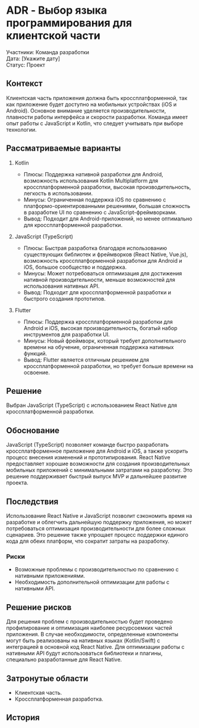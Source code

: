 # ADR - Выбор языка программирования для клиентской части

Участники: Команда разработки  
Дата: [Укажите дату]  
Статус: Проект  

## Контекст

Клиентская часть приложения должна быть кроссплатформенной, так как приложение будет доступно на мобильных устройствах (iOS и Android). Основное внимание уделяется производительности, плавности работы интерфейса и скорости разработки. Команда имеет опыт работы с JavaScript и Kotlin, что следует учитывать при выборе технологии.

## Рассматриваемые варианты

1. Kotlin
   - Плюсы: Поддержка нативной разработки для Android, возможность использования Kotlin Multiplatform для кроссплатформенной разработки, высокая производительность, легкость в использовании.
   - Минусы: Ограниченная поддержка iOS по сравнению с платформо-ориентированными решениями, большая сложность в разработке UI по сравнению с JavaScript-фреймворками.
   - Вывод: Подходит для Android-приложений, но менее оптимально для кроссплатформенной разработки.

2. JavaScript (TypeScript)
   - Плюсы: Быстрая разработка благодаря использованию существующих библиотек и фреймворков (React Native, Vue.js), возможность кроссплатформенной разработки для Android и iOS, большое сообщество и поддержка.
   - Минусы: Может потребоваться оптимизация для достижения нативной производительности, меньше возможностей для использования нативных API.
   - Вывод: Подходит для кроссплатформенной разработки и быстрого создания прототипов.

3. Flutter
   - Плюсы: Поддержка кроссплатформенной разработки для Android и iOS, высокая производительность, богатый набор инструментов для разработки UI.
   - Минусы: Новый фреймворк, который требует дополнительного времени на обучение, ограниченная поддержка нативных функций.
   - Вывод: Flutter является отличным решением для кроссплатформенной разработки, но требует больше времени на освоение.

## Решение

Выбран JavaScript (TypeScript) с использованием React Native для кроссплатформенной разработки.

## Обоснование

JavaScript (TypeScript) позволяет команде быстро разработать кроссплатформенное приложение для Android и iOS, а также ускорить процесс внесения изменений и прототипирования. React Native предоставляет хорошие возможности для создания производительных мобильных приложений с минимальными затратами на разработку. Это решение поддерживает быстрый выпуск MVP и дальнейшее развитие проекта.

## Последствия

Использование React Native и JavaScript позволит сэкономить время на разработке и облегчить дальнейшую поддержку приложения, но может потребоваться оптимизация производительности для более сложных сценариев. Это решение также упрощает процесс поддержки единого кода для обеих платформ, что сократит затраты на разработку.

### Риски

- Возможные проблемы с производительностью по сравнению с нативными приложениями.
- Необходимость дополнительной оптимизации для работы с нативными API.

## Решение рисков

Для решения проблем с производительностью будет проведено профилирование и оптимизация наиболее ресурсоемких частей приложения. В случае необходимости, определенные компоненты могут быть реализованы на нативных языках (Kotlin/Swift) с интеграцией в основной код React Native. Для оптимизации работы с нативными API будут использоваться библиотеки и плагины, специально разработанные для React Native.

## Затронутые области

- Клиентская часть.
- Кроссплатформенная разработка.

## История

